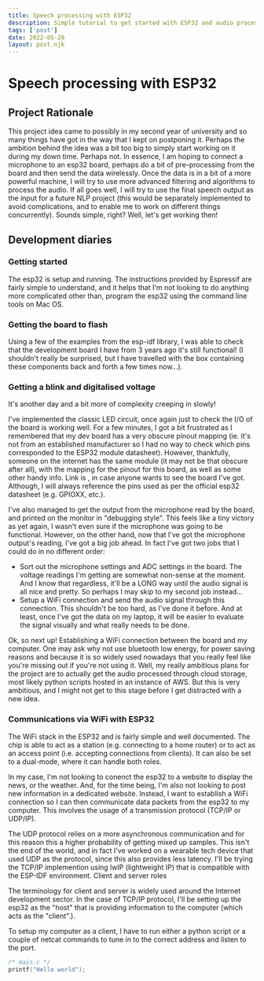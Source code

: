 ```yaml
---
title: Speech processing with ESP32
description: Simple tutorial to get started with ESP32 and audio processing
tags: ['post']
date: 2022-05-20
layout: post.njk
---
```

# Speech processing with ESP32
## Project Rationale

This project idea came to possibly in my second year of university and so many things have got in the way that I kept on postponing it. Perhaps the ambition behind the idea was a bit too big to simply start working on it during my down time. Perhaps not. In essence, I am hoping to connect a microphone to an esp32 board, perhaps do a bit of pre-processing from the board and then send the data wirelessly. Once the data is in a bit of a more powerful machine, I will try to use more advanced filtering and algorithms to process the audio. If all goes well, I will try to use the final speech output as the input for a future NLP project (this would be separately implemented to avoid complications, and to enable me to work on different things concurrently). Sounds simple, right? Well, let's get working then!

## Development diaries
### Getting started

The esp32 is setup and running. The instructions provided by Espressif are fairly simple to understand, and it helps that I'm not looking to do anything more complicated other than, program the esp32 using the command line tools on Mac OS.
### Getting the board to flash

Using a few of the examples from the esp-idf library, I was able to check that the development board I have from 3 years ago it's still functional! (I shouldn't really be surprised, but I have travelled with the box containing these components back and forth a few times now...).

### Getting a blink and digitalised voltage

It's another day and a bit more of complexity creeping in slowly!

I've implemented the classic LED circuit, once again just to check the I/O of the board is working well. For a few minutes, I got a bit frustrated as I remembered that my dev board has a very obscure pinout mapping (ie. it's not from an established manufacturer so I had no way to check which pins corresponded to the ESP32 module datasheet). However, thankfully, someone on the internet has the same module (it may not be that obscure after all), with the mapping for the pinout for this board, as well as some other handy info. Link is , in case anyone wants to see the board I've got. Although, I will always reference the pins used as per the official esp32 datasheet (e.g. GPIOXX, etc.).

I've also managed to get the output from the microphone read by the board, and printed on the monitor in "debugging style". This feels like a tiny victory as yet again, I wasn't even sure if the microphone was going to be functional. However, on the other hand, now that I've got the microphone output's reading, I've got a big job ahead. In fact I've got two jobs that I could do in no different order:

- Sort out the microphone settings and ADC settings in the board. The voltage readings I'm getting are somewhat non-sense at the moment. And I know that regardless, it'll be a LONG way until the audio signal is all nice and pretty. So perhaps I may skip to my second job instead...
- Setup a WiFi connection and send the audio signal through this connection. This shouldn't be too hard, as I've done it before. And at least, once I've got the data on my laptop, it will be easier to evaluate the signal visually and what really needs to be done.

Ok, so next up! Establishing a WiFi connection between the board and my computer. One may ask why not use bluetooth low energy, for power saving reasons and because it is so widely used nowadays that you really feel like you're missing out if you're not using it. Well, my really ambitious plans for the project are to actually get the audio processed through cloud storage, most likely python scripts hosted in an instance of AWS. But this is very ambitious, and I might not get to this stage before I get distracted with a new idea.

### Communications via WiFi with ESP32

The WiFi stack in the ESP32 and is fairly simple and well documented. The chip is able to act as a station (e.g. connecting to a home router) or to act as an access point (i.e. accepting connections from clients). It can also be set to a dual-mode, where it can handle both roles.

In my case, I'm not looking to conenct the esp32 to a website to display the news, or the weather. And, for the time being, I'm also not looking to post new information in a dedicated website. Instead, I want to establish a WiFi connection so I can then communicate data packets from the esp32 to my computer. This involves the usage of a transmission protocol (TCP/IP or UDP/IP).

The UDP protocol relies on a more asynchronous communication and for this reason this a higher probability of getting mixed up samples. This isn't the end of the world, and in fact I've worked on a wearable tech device that used UDP as the protocol, since this also provides less latency. I'll be trying the TCP/IP implemention using lwIP (lightweight IP) that is compatible with the ESP-IDF environment.
Client and server roles

The terminology for client and server is widely used around the Internet development sector. In the case of TCP/IP protocol, I'll be setting up the esp32 as the "host" that is providing information to the computer (which acts as the "client".).

To setup my computer as a client, I have to run either a python script or a couple of netcat commands to tune in to the correct address and listen to the port.

```c
/* main.c */
printf("Hello world");
```